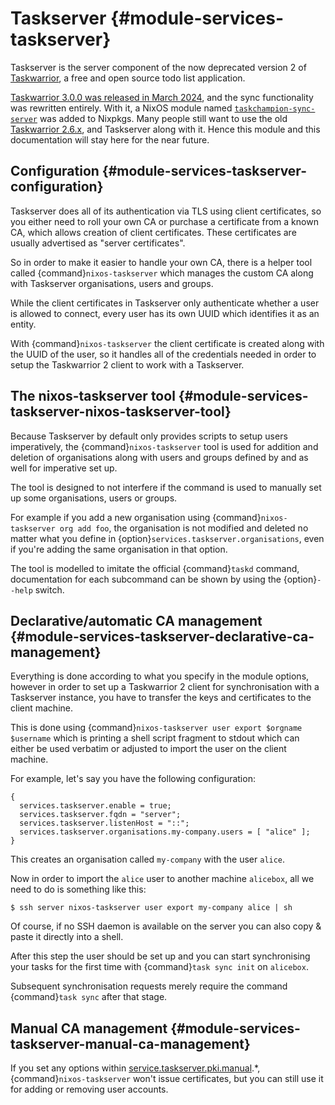 # Taskserver {#module-services-taskserver}

Taskserver is the server component of the now deprecated version 2 of
[Taskwarrior](https://taskwarrior.org/), a free and
open source todo list application.

[Taskwarrior 3.0.0 was released in March
2024](https://github.com/GothenburgBitFactory/taskwarrior/releases/tag/v3.0.0),
and the sync functionality was rewritten entirely. With it, a NixOS module
named
[`taskchampion-sync-server`](options.html#opt-services.taskchampion-sync-server.enable)
was added to Nixpkgs. Many people still want to use the old [Taskwarrior
2.6.x](https://github.com/GothenburgBitFactory/taskwarrior/releases/tag/v2.6.2),
and Taskserver along with it. Hence this module and this documentation will
stay here for the near future.

## Configuration {#module-services-taskserver-configuration}

Taskserver does all of its authentication via TLS using client certificates,
so you either need to roll your own CA or purchase a certificate from a
known CA, which allows creation of client certificates. These certificates
are usually advertised as "server certificates".

So in order to make it easier to handle your own CA, there is a helper tool
called {command}`nixos-taskserver` which manages the custom CA along
with Taskserver organisations, users and groups.

While the client certificates in Taskserver only authenticate whether a user
is allowed to connect, every user has its own UUID which identifies it as an
entity.

With {command}`nixos-taskserver` the client certificate is created
along with the UUID of the user, so it handles all of the credentials needed
in order to setup the Taskwarrior 2 client to work with a Taskserver.

## The nixos-taskserver tool {#module-services-taskserver-nixos-taskserver-tool}

Because Taskserver by default only provides scripts to setup users
imperatively, the {command}`nixos-taskserver` tool is used for
addition and deletion of organisations along with users and groups defined
by [](#opt-services.taskserver.organisations) and as well for
imperative set up.

The tool is designed to not interfere if the command is used to manually set
up some organisations, users or groups.

For example if you add a new organisation using {command}`nixos-taskserver
org add foo`, the organisation is not modified and deleted no
matter what you define in
{option}`services.taskserver.organisations`, even if you're adding
the same organisation in that option.

The tool is modelled to imitate the official {command}`taskd`
command, documentation for each subcommand can be shown by using the
{option}`--help` switch.

## Declarative/automatic CA management {#module-services-taskserver-declarative-ca-management}

Everything is done according to what you specify in the module options,
however in order to set up a Taskwarrior 2 client for synchronisation with a
Taskserver instance, you have to transfer the keys and certificates to the
client machine.

This is done using {command}`nixos-taskserver user export $orgname
$username` which is printing a shell script fragment to stdout
which can either be used verbatim or adjusted to import the user on the
client machine.

For example, let's say you have the following configuration:
```ShellSession
{
  services.taskserver.enable = true;
  services.taskserver.fqdn = "server";
  services.taskserver.listenHost = "::";
  services.taskserver.organisations.my-company.users = [ "alice" ];
}
```
This creates an organisation called `my-company` with the
user `alice`.

Now in order to import the `alice` user to another machine
`alicebox`, all we need to do is something like this:
```ShellSession
$ ssh server nixos-taskserver user export my-company alice | sh
```
Of course, if no SSH daemon is available on the server you can also copy
&amp; paste it directly into a shell.

After this step the user should be set up and you can start synchronising
your tasks for the first time with {command}`task sync init` on
`alicebox`.

Subsequent synchronisation requests merely require the command {command}`task
sync` after that stage.

## Manual CA management {#module-services-taskserver-manual-ca-management}

If you set any options within
[service.taskserver.pki.manual](#opt-services.taskserver.pki.manual.ca.cert).*,
{command}`nixos-taskserver` won't issue certificates, but you can
still use it for adding or removing user accounts.

